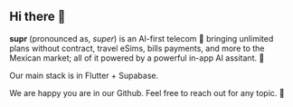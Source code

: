 ## Hi there 👋

<strong>supr</strong>  (pronounced as, <em>super</em>) is an AI-first telecom 📱 bringing unlimited plans without contract, travel eSims, bills payments, and more to the Mexican market; all of it powered by a powerful in-app AI assitant. 🚀

Our main stack is in Flutter + Supabase.

We are happy you are in our Github. Feel free to reach out for any topic. 📩

<!--

**Here are some ideas to get you started:**
✉️
🙋‍♀️ A short introduction - what is your organization all about?
🌈 Contribution guidelines - how can the community get involved?
👩‍💻 Useful resources - where can the community find your docs? Is there anything else the community should know?
🍿 Fun facts - what does your team eat for breakfast?
🧙 Remember, you can do mighty things with the power of [Markdown](https://docs.github.com/github/writing-on-github/getting-started-with-writing-and-formatting-on-github/basic-writing-and-formatting-syntax)
-->

